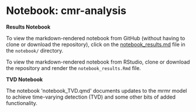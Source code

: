 # Notebook: cmr-analysis

**Results Notebook**

To view the markdown-rendered notebook from GitHub (without having to clone or download the repository), click on the [notebook_results.md](https://github.com/SNARL1/cmr-analysis/blob/main/doc/notebook/notebook_results.md) file in the `notebook/` directory.

To view the markdown-rendered notebook from RStudio, clone or download the repository and render the `notebook_results.Rmd` file.

**TVD Notebook**

The notebook 'notebook_TVD.qmd' documents updates to the mrmr model to achieve time-varying detection (TVD) and some other bits of added functionality. 
